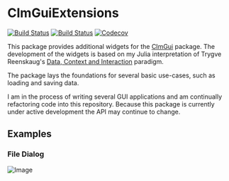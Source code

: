 # CImGuiExtensions

[![Build Status](https://travis-ci.com/zygmuntszpak/CImGuiExtensions.jl.svg?branch=master)](https://travis-ci.com/zygmuntszpak/CImGuiExtensions.jl)
[![Build Status](https://ci.appveyor.com/api/projects/status/github/zygmuntszpak/CImGuiExtensions.jl?svg=true)](https://ci.appveyor.com/project/zygmuntszpak/CImGuiExtensions-jl)
[![Codecov](https://codecov.io/gh/zygmuntszpak/CImGuiExtensions.jl/branch/master/graph/badge.svg)](https://codecov.io/gh/zygmuntszpak/CImGuiExtensions.jl)

This package provides additional widgets for the [CImGui](https://github.com/Gnimuc/CImGui.jl) package.
The development of the widgets is based on my Julia interpretation of Trygve Reenskaug's
[Data, Context and Interaction](https://klevas.mif.vu.lt/~donatas/Vadovavimas/Temos/DCI/2009%20The%20DCI%20Architecture%20-%20A%20New%20Vision%20of%20OOP.pdf) paradigm.

The package lays the foundations for several basic use-cases, such as loading and saving data.

I am in the process of writing several GUI applications and am continually refactoring code into this repository.
Because this package is currently under active development the API may continue to change.

## Examples
### File Dialog
![Image](../examples/open_file_example?raw=true)
